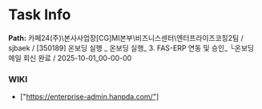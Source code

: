 # Task Info

**Path:** 카페24(주)\본사사업장\[CG]MI본부\비즈니스센터\엔터프라이즈코칭2팀 / sjbaek / [350189] 온보딩 실행 _ 온보딩 실행_ 3. FAS-ERP 연동 및 승인_ └온보딩 메일 회신 완료 / 2025-10-01_00-00-00

### WIKI
- ["https://enterprise-admin.hanpda.com/"]

